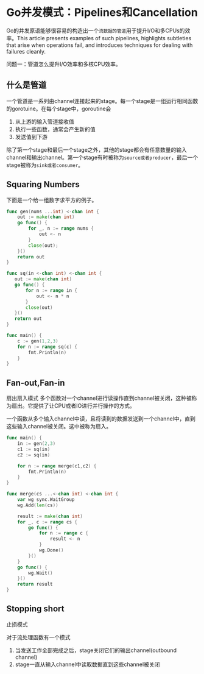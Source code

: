 # Go并发模式：Pipelines和Cancellation

Go的并发原语能够很容易的构造出一个``流数据的管道``用于提升I/O和多CPUs的效率。This article presents examples of such pipelines, highlights subtleties that arise when operations fail, and introduces techniques for dealing with failures cleanly.

问题一：管道怎么提升I/O效率和多核CPU效率。

## 什么是管道

一个管道是一系列由channel连接起来的stage。每一个stage是一组运行相同函数的gorotuine。在每个stage中，goroutine会
1. 从上游的输入管道接收值
2. 执行一些函数，通常会产生新的值
3. 发送值到下游

除了第一个stage和最后一个stage之外，其他的stage都会有任意数量的输入channel和输出channel。第一个stage有时被称为``source或者producer``，最后一个stage被称为``sink或者consumer``。

## Squaring Numbers
下面是一个给一组数字求平方的例子。
```Go
func gen(nums ...int) <-chan int {
    out := make(chan int)
    go func() {
        for _, n := range nums {
            out <- n
        }
        close(out);
    }()
    return out
}

func sq(in <-chan int) <-chan int {
   out := make(chan int)
   go func() {
       for n := range in {
           out <- n * n
       }
       close(out)
   }()
   return out
}

func main() {
    c := gen(1,2,3)
    for n := range sq(c) {
        fmt.Println(n)
    }
}
```

## Fan-out,Fan-in
扇出扇入模式
多个函数对一个channel进行读操作直到channel被关闭，这种被称为扇出。它提供了让CPU或者IO进行并行操作的方式。

一个函数从多个输入channel中读，且将读到的数据发送到一个channel中，直到这些输入channel被关闭。这中被称为扇入。
```Go
func main() {
    in := gen(2,3)
    c1 := sq(in)
    c2 := sq(in)

    for n := range merge(c1,c2) {
        fmt.Println(n)
    }
}

func merge(cs ...<-chan int) <-chan int {
    var wg sync.WaitGroup
    wg.Add(len(cs))

    result := make(chan int)
    for _, c := range cs {
        go func() {
            for n := range c {
                result <- n
            }
            wg.Done()
        }()
    }
    go func() {
        wg.Wait()
    }()
    return result
}
```
## Stopping short
止损模式

对于流处理函数有一个模式
1. 当发送工作全部完成之后，stage关闭它们的输出channel(outbound channel)
2. stage一直从输入channel中读取数据直到这些channel被关闭
   
   

